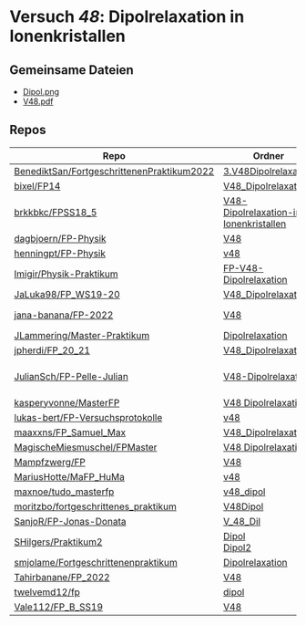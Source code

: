# Versuch *48*: Dipolrelaxation in Ionenkristallen

## Gemeinsame Dateien
- [Dipol.png](https://raw.githubusercontent.com/bixel/FP14/master/V48_Dipolrelaxation/img/Dipol.png)
- [V48.pdf](https://docs.google.com/viewer?url=https://raw.githubusercontent.com/JLammering/Master-Praktikum/master/Dipolrelaxation/V48.pdf)

## Repos

|                                              Repo                                              |                                                                    Ordner                                                                     |                                                                                                                                                                                                                                                PDFs                                                                                                                                                                                                                                                |
|------------------------------------------------------------------------------------------------|-----------------------------------------------------------------------------------------------------------------------------------------------|----------------------------------------------------------------------------------------------------------------------------------------------------------------------------------------------------------------------------------------------------------------------------------------------------------------------------------------------------------------------------------------------------------------------------------------------------------------------------------------------------|
|[BenediktSan/FortgeschrittenenPraktikum2022](../repo/BenediktSan/FortgeschrittenenPraktikum2022)|[3.V48Dipolrelaxation](https://github.com/BenediktSan/FortgeschrittenenPraktikum2022/tree/master/Versuche%20Semester%20VI/3.V48Dipolrelaxation)|[Versuchsbeschreibung_V48.pdf](https://docs.google.com/viewer?url=https://raw.githubusercontent.com/BenediktSan/FortgeschrittenenPraktikum2022/master/Versuche%20Semester%20VI/3.V48Dipolrelaxation/Versuchsbeschreibung_V48.pdf)                                                                                                                                                                                                                                                                   |
|[bixel/FP14](../repo/bixel/FP14)                                                                |[V48_Dipolrelaxation](https://github.com/bixel/FP14/tree/master/V48_Dipolrelaxation)                                                           |–                                                                                                                                                                                                                                                                                                                                                                                                                                                                                                   |
|[brkkbkc/FPSS18_5](../repo/brkkbkc/FPSS18_5)                                                    |[V48-Dipolrelaxation-in-Ionenkristallen](https://github.com/brkkbkc/FPSS18_5/tree/master/V48-Dipolrelaxation-in-Ionenkristallen)               |–                                                                                                                                                                                                                                                                                                                                                                                                                                                                                                   |
|[dagbjoern/FP-Physik](../repo/dagbjoern/FP-Physik)                                              |[V48](https://github.com/dagbjoern/FP-Physik/tree/master/V48)                                                                                  |–                                                                                                                                                                                                                                                                                                                                                                                                                                                                                                   |
|[henningpt/FP-Physik](../repo/henningpt/FP-Physik)                                              |[v48](https://github.com/henningpt/FP-Physik/tree/master/v48)                                                                                  |–                                                                                                                                                                                                                                                                                                                                                                                                                                                                                                   |
|[Imigir/Physik-Praktikum](../repo/Imigir/Physik-Praktikum)                                      |[FP-V48-Dipolrelaxation](https://github.com/Imigir/Physik-Praktikum/tree/master/FP-V48-Dipolrelaxation)                                        |–                                                                                                                                                                                                                                                                                                                                                                                                                                                                                                   |
|[JaLuka98/FP_WS19-20](../repo/JaLuka98/FP_WS19-20)                                              |[V48_Dipolrelaxation](https://github.com/JaLuka98/FP_WS19-20/tree/master/V48_Dipolrelaxation)                                                  |–                                                                                                                                                                                                                                                                                                                                                                                                                                                                                                   |
|[jana-banana/FP-2022](../repo/jana-banana/FP-2022)                                              |[V48](https://github.com/jana-banana/FP-2022/tree/main/V48)                                                                                    |[main.pdf](https://docs.google.com/viewer?url=https://raw.githubusercontent.com/jana-banana/FP-2022/main/V48/build/main.pdf)<br/>[V48_Abtestat.pdf](https://docs.google.com/viewer?url=https://raw.githubusercontent.com/jana-banana/FP-2022/main/V48/build/V48_Abtestat.pdf)                                                                                                                                                                                                                       |
|[JLammering/Master-Praktikum](../repo/JLammering/Master-Praktikum)                              |[Dipolrelaxation](https://github.com/JLammering/Master-Praktikum/tree/master/Dipolrelaxation)                                                  |[V48.pdf](https://docs.google.com/viewer?url=https://raw.githubusercontent.com/JLammering/Master-Praktikum/master/Dipolrelaxation/V48.pdf)                                                                                                                                                                                                                                                                                                                                                          |
|[jpherdi/FP_20_21](../repo/jpherdi/FP_20_21)                                                    |[V48_Dipolrelaxation](https://github.com/jpherdi/FP_20_21/tree/master/V48_Dipolrelaxation)                                                     |–                                                                                                                                                                                                                                                                                                                                                                                                                                                                                                   |
|[JulianSch/FP-Pelle-Julian](../repo/JulianSch/FP-Pelle-Julian)                                  |[V48-Dipolrelaxation](https://github.com/JulianSch/FP-Pelle-Julian/tree/master/V48-Dipolrelaxation)                                            |[V48-1.pdf](https://docs.google.com/viewer?url=https://raw.githubusercontent.com/JulianSch/FP-Pelle-Julian/master/Altprotokolle_nYR/Dipolrelaxation/V48-1.pdf)<br/>[V48-2.pdf](https://docs.google.com/viewer?url=https://raw.githubusercontent.com/JulianSch/FP-Pelle-Julian/master/Altprotokolle_nYR/Dipolrelaxation/V48-2.pdf)<br/>[V48-3.pdf](https://docs.google.com/viewer?url=https://raw.githubusercontent.com/JulianSch/FP-Pelle-Julian/master/Altprotokolle_nYR/Dipolrelaxation/V48-3.pdf)|
|[kasperyvonne/MasterFP](../repo/kasperyvonne/MasterFP)                                          |[V48 Dipolrelaxation](https://github.com/kasperyvonne/MasterFP/tree/master/V48%20Dipolrelaxation)                                              |–                                                                                                                                                                                                                                                                                                                                                                                                                                                                                                   |
|[lukas-bert/FP-Versuchsprotokolle](../repo/lukas-bert/FP-Versuchsprotokolle)                    |[v48](https://github.com/lukas-bert/FP-Versuchsprotokolle/tree/main/v48)                                                                       |[v48.pdf](https://docs.google.com/viewer?url=https://raw.githubusercontent.com/lukas-bert/FP-Versuchsprotokolle/main/v48/v48.pdf)                                                                                                                                                                                                                                                                                                                                                                   |
|[maaxxns/FP_Samuel_Max](../repo/maaxxns/FP_Samuel_Max)                                          |[V48_Dipolrelaxation](https://github.com/maaxxns/FP_Samuel_Max/tree/main/V48_Dipolrelaxation)                                                  |–                                                                                                                                                                                                                                                                                                                                                                                                                                                                                                   |
|[MagischeMiesmuschel/FPMaster](../repo/MagischeMiesmuschel/FPMaster)                            |[V48 Dipolrelaxation](https://github.com/MagischeMiesmuschel/FPMaster/tree/master/V48%20Dipolrelaxation)                                       |[V48.pdf](https://docs.google.com/viewer?url=https://raw.githubusercontent.com/MagischeMiesmuschel/FPMaster/master/Protokolle/V48.pdf)                                                                                                                                                                                                                                                                                                                                                              |
|[Mampfzwerg/FP](../repo/Mampfzwerg/FP)                                                          |[V48](https://github.com/Mampfzwerg/FP/tree/master/V48)                                                                                        |[main.pdf](https://docs.google.com/viewer?url=https://raw.githubusercontent.com/Mampfzwerg/FP/master/V48/main.pdf)                                                                                                                                                                                                                                                                                                                                                                                  |
|[MariusHotte/MaFP_HuMa](../repo/MariusHotte/MaFP_HuMa)                                          |[v48](https://github.com/MariusHotte/MaFP_HuMa/tree/master/v48)                                                                                |[V48.pdf](https://docs.google.com/viewer?url=https://raw.githubusercontent.com/MariusHotte/MaFP_HuMa/master/v48/V48.pdf)                                                                                                                                                                                                                                                                                                                                                                            |
|[maxnoe/tudo_masterfp](../repo/maxnoe/tudo_masterfp)                                            |[v48_dipol](https://github.com/maxnoe/tudo_masterfp/tree/master/v48_dipol)                                                                     |–                                                                                                                                                                                                                                                                                                                                                                                                                                                                                                   |
|[moritzbo/fortgeschrittenes_praktikum](../repo/moritzbo/fortgeschrittenes_praktikum)            |[V48Dipol](https://github.com/moritzbo/fortgeschrittenes_praktikum/tree/main/V48Dipol)                                                         |–                                                                                                                                                                                                                                                                                                                                                                                                                                                                                                   |
|[SanjoR/FP-Jonas-Donata](../repo/SanjoR/FP-Jonas-Donata)                                        |[V_48_DiI](https://github.com/SanjoR/FP-Jonas-Donata/tree/master/MFP/V_48_DiI)                                                                 |[V48_Dipolrelaxation.pdf](https://docs.google.com/viewer?url=https://raw.githubusercontent.com/SanjoR/FP-Jonas-Donata/master/MFP/Fertige_Protokolle/V48_Dipolrelaxation.pdf)                                                                                                                                                                                                                                                                                                                        |
|[SHilgers/Praktikum2](../repo/SHilgers/Praktikum2)                                              |[Dipol](https://github.com/SHilgers/Praktikum2/tree/master/Dipol)<br/>[Dipol2](https://github.com/SHilgers/Praktikum2/tree/master/Dipol2)      |–                                                                                                                                                                                                                                                                                                                                                                                                                                                                                                   |
|[smjolame/Fortgeschrittenenpraktikum](../repo/smjolame/Fortgeschrittenenpraktikum)              |[Dipolrelaxation](https://github.com/smjolame/Fortgeschrittenenpraktikum/tree/master/Dipolrelaxation)                                          |–                                                                                                                                                                                                                                                                                                                                                                                                                                                                                                   |
|[Tahirbanane/FP_2022](../repo/Tahirbanane/FP_2022)                                              |[V48](https://github.com/Tahirbanane/FP_2022/tree/master/V48)                                                                                  |–                                                                                                                                                                                                                                                                                                                                                                                                                                                                                                   |
|[twelvemd12/fp](../repo/twelvemd12/fp)                                                          |[dipol](https://github.com/THEMayo12/fp/tree/master/versuche/dipol)                                                                            |–                                                                                                                                                                                                                                                                                                                                                                                                                                                                                                   |
|[Vale112/FP_B_SS19](../repo/Vale112/FP_B_SS19)                                                  |[V48](https://github.com/Vale112/FP_B_SS19/tree/master/V48)                                                                                    |–                                                                                                                                                                                                                                                                                                                                                                                                                                                                                                   |
